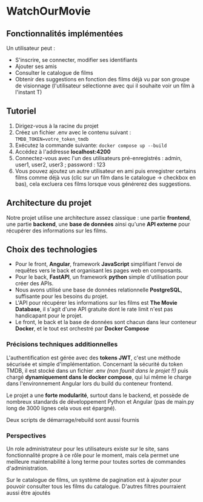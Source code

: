 # WatchOurMovie

## Fonctionnalités implémentées

Un utilisateur peut :
- S'inscrire, se connecter, modifier ses identifiants
- Ajouter ses amis
- Consulter le catalogue de films
- Obtenir des suggestions en fonction des films déjà vu par son groupe de visionnage (l'utilisateur sélectionne avec qui il souhaite voir un film à l'instant T)

## Tutoriel

1. Dirigez-vous à la racine du projet
2. Créez un fichier .env avec le contenu suivant :
`TMDB_TOKEN=votre_token_tmdb`
3. Exécutez la commande suivante:
`docker compose up --build`
4. Accédez à l'addresse **localhost:4200**
5. Connectez-vous avec l'un des utilisateurs pré-enregistrés : admin, user1, user2, user3 ; password : 123
6. Vous pouvez ajoutez un autre utilisateur en ami puis enregistrer certains films comme déjà vus (clic sur un film dans le catalogue -> checkbox en bas), cela excluera ces films lorsque vous générerez des suggestions.


## Architecture du projet

Notre projet utilise une architecture assez classique : une partie **frontend**, une partie **backend**, une **base de données** ainsi qu'une **API externe** pour récupérer des informations sur les films.

## Choix des technologies

- Pour le front, **Angular**, framework **JavaScript** simplifiant l'envoi de requêtes vers le back et organisant les pages web en composants.
- Pour le back, **FastAPI**, un framework **python** simple d'utilisation pour créer des APIs.
- Nous avons utilisé une base de données relationnelle **PostgreSQL**, suffisante pour les besoins du projet.
- L'API pour récupérer les informations sur les films est **The Movie Database**, il s'agit d'une API gratuite dont le rate limit n'est pas handicapant pour le projet.
- Le front, le back et la base de données sont chacun dans leur conteneur **Docker**, et le tout est orchestré par **Docker Compose**

### Précisions techniques additionnelles

L'authentification est gérée avec des **tokens JWT**, c'est une méthode sécurisée et simple d'implémentation. Concernant la sécurité du token TMDB, il est stocké dans un fichier .env *(non founit dans le projet !!)* puis chargé **dynamiquement dans le docker compose**, qui lui même le charge dans l'environnement Angular lors du build du conteneur frontend.

Le projet a une **forte modularité**, surtout dans le backend, et possède de nombreux standards de développement Python et Angular (pas de main.py long de 3000 lignes cela vous est épargné).

Deux scripts de démarrage/rebuild sont aussi fournis

### Perspectives

Un role administrateur pour les utilisateurs existe sur le site, sans fonctionnalité propre à ce rôle pour le moment, mais cela permet une meilleure maintenabilité à long terme pour toutes sortes de commandes d'administration.

Sur le catalogue de films, un système de pagination est à ajouter pour pouvoir consulter tous les films du catalogue. D'autres filtres pourraient aussi être ajoutés
